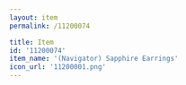 ```yaml
---
layout: item
permalink: /11200074

title: Item
id: '11200074'
item_name: '(Navigator) Sapphire Earrings'
icon_url: '11200001.png'
---
```

